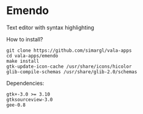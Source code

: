 Emendo
=======

Text editor with syntax highlighting

How to install?
````
git clone https://github.com/simargl/vala-apps
cd vala-apps/emendo
make install
gtk-update-icon-cache /usr/share/icons/hicolor
glib-compile-schemas /usr/share/glib-2.0/schemas
````
Dependencies:
````
gtk+-3.0 >= 3.10
gtksourceview-3.0
gee-0.8
````
